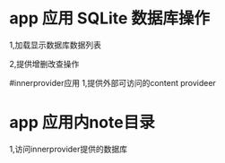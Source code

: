 # app 应用 SQLite 数据库操作

1,加载显示数据库数据列表

2,提供增删改查操作

#innerprovider应用
1,提供外部可访问的content provideer

# app 应用内note目录
1,访问innerprovider提供的数据库